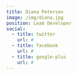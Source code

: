 ```yaml
---
title: Diana Petersen
image: /img/diana.jpg
position: Lead Developer
social:
  - title: twitter
    url: #
  - title: facebook
    url: #
  - title: google-plus
    url: #
---
```

